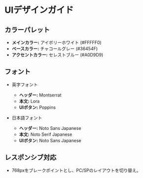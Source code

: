 # UIデザインガイド

## カラーパレット

- **メインカラー:** アイボリーホワイト (#FFFFF0)
- **ベースカラー:** チャコールグレー (#36454F)
- **アクセントカラー:** セレストブルー (#A0D9D9)

## フォント

- 英字フォント
  - **ヘッダー:** Montserrat
  - **本文:** Lora
  - **UIボタン:** Poppins

- 日本語フォント
  - **ヘッダー:** Noto Sans Japanese
  - **本文:** Noto Serif Japanese
  - **UIボタン:** Noto Sans Japanese

## レスポンシブ対応

- 768pxをブレークポイントとし、PC/SPのレイアウトを切り替え。

